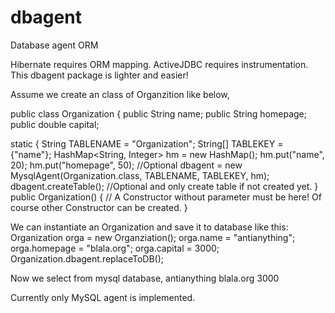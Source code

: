 # dbagent
Database agent ORM

Hibernate requires ORM mapping. ActiveJDBC requires instrumentation. This dbagent package is lighter and easier!

Assume we create an class of Organzition like below,

public class Organization {
    public String name;
    public String homepage;
    public double capital;

  static {
        String TABLENAME = "Organization";
        String[] TABLEKEY = {"name"};
        HashMap<String, Integer> hm = new HashMap();
        hm.put("name", 20);
        hm.put("homepage", 50); //Optional
        dbagent = new MysqlAgent(Organization.class, TABLENAME, TABLEKEY, hm);
        dbagent.createTable(); //Optional and only create table if not created yet.
  } 
  public Organization() { // A Constructor without parameter must be here! Of course other Constructor can be created.
  }

We can instantiate an Organization and save it to database like this:
    Organization orga = new Organziation();
    orga.name = "antianything";
    orga.homepage = "blala.org";
    orga.capital = 3000;
    Organization.dbagent.replaceToDB();
    
Now we select from mysql database, 
    antianything            blala.org                  3000
    
Currently only MySQL agent is implemented. 
